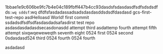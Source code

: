 1bbae1e9c606be9fc7b4e04c189fbff447b4cc93dasdsfsdasdasdfsdfsdsdsdfds`:wq
sddsf`:wq
dfdfsfasdadassadsadsdasdasddsdsdfdasdasd gcs-first-test-repo
asdHelloasd World! first commit
ssdadsdfsdfsdfasdasdadsafasdirst test repo
asdasdasdadasdsecasdonasdd attempt
third asdattemp
fourth attempt
fifth attempt
sixqwqeweweqth
seventh
eight
0524 first
0524 second
0sdasdasd524 third
0524 fourth
0524 fourth




asdadasd






